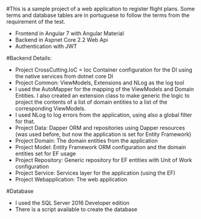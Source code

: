 #This is a sample project of a web application to register flight plans. Some terms and database tables are in portuguese to follow the terms from the requirement of the test.

- Frontend in Angular 7 with Angular Material
- Backend in Aspnet Core 2.2 Web Api
- Authentication with JWT 

#Backend Details:
- Project CrossCutting.IoC = Ioc Container configuration for the DI using the native services from dotnet core DI
- Project Common: ViewModels, Extensions and NLog as the log tool
- I used the AutoMapper for the mapping of the ViewModels and Domain Entities. I also created an extension class to make generic the logic to project  the contents of a list of domain entities to a list of the corresponding ViewModels.
- I used NLog to log errors from the application, using also a global filter for that.
- Project Data: Dapper ORM and repositories using Dapper resources (was used before, but now the application is set for Entity Framework)
- Project Domain: The domain entities from the application
- Project Model: Entity Framework ORM configuration and the domain entities set for EF usage
- Project Repository: Generic repository for EF entities with Unit of Work configuration
- Project Service: Services layer for the application (using the EF)
- Project Webapplication: The web application

#Database
- I used the SQL Server 2016 Developer edition
- There is a script available to create the database




